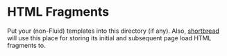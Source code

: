 HTML Fragments
==============

Put your (non-Fluid) templates into this directory (if any). Also, [shortbread](https://github.com/jkphl/shortbread) will use this place for storing its initial and subsequent page load HTML fragments to.
